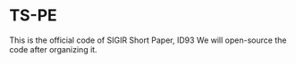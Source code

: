 # TS-PE
This is the official code of SIGIR Short Paper, ID93
We will open-source the code after organizing it.
